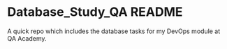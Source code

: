 # Database_Study_QA README

A quick repo which includes the database tasks for my DevOps module at QA Academy.
